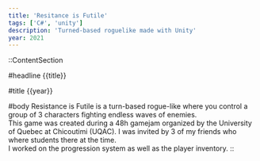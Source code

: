 ```yaml
---
title: 'Resitance is Futile'
tags: ['C#', 'unity']
description: 'Turned-based roguelike made with Unity'
year: 2021
---
```


::ContentSection

#headline
{{title}}

#title
{{year}}

#body
Resistance is Futile is a turn-based rogue-like where you control a group of 3 characters fighting endless waves of enemies.  
This game was created during a 48h gamejam organized by the University of Quebec at Chicoutimi (UQAC). I was invited by 3 of my friends who where students there at the time.  
I worked on the progression system as well as the player inventory.
::
